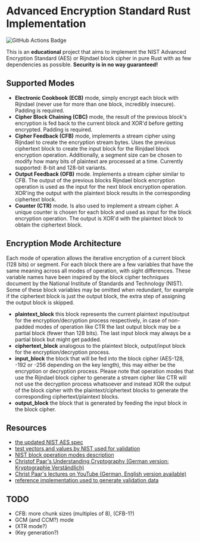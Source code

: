 # Advanced Encryption Standard Rust Implementation

![GitHub Actions Badge](https://github.com/kaisiemek/aes-rs/actions/workflows/rust.yml/badge.svg)

This is an **educational** project that aims to implement the NIST Advanced Encryption Standard (AES) or Rijndael block cipher in pure Rust with as few dependencies as possible. **Security is in no way guaranteed!**

## Supported Modes

- **Electronic Cookbook (ECB)** mode, simply encrypt each block with Rijndael (never use for more than one block, incredibly insecure). Padding is required.
- **Cipher Block Chaining (CBC)** mode, the result of the previous block's encryption is fed back to the current block and XOR'd before getting encrypted. Padding is required.
- **Cipher Feedback (CFB)** mode, implements a stream cipher using Rijndael to create the encryption stream bytes. Uses the previous ciphertext block to create the input block for the Rinjdael block encryption operation. Additionally, a segment size can be chosen to modify how many bits of plaintext are processed at a time. Currently supported: 8-bit and 128-bit variants.
- **Output Feedback (OFB)** mode. Implements a stream cipher similar to CFB. The output of the previous blocks Rijndael block encryption operation is used as the input for the next block encryption operation. XOR'ing the output with the plaintext block results in the corresponding ciphertext block.
- **Counter (CTR)** mode. Is also used to implement a stream cipher. A unique counter is chosen for each block and used as input for the block encryption operation. The output is XOR'd with the plaintext block to obtain the ciphertext block.

## Encryption Mode Architecture

Each mode of operation allows the iterative encryption of a current block (128 bits) or segment.
For each block there are a few variables that have the same meaning across all modes of operation, with sight differences. These variable names have been inspired by the block cipher techniques document by the National Institute of Standards and Technology (NIST). Some of these block variables may be omitted when redundant, for example if the ciphertext block is just the output block, the extra step of assigning the output block is skipped.

- **plaintext_block** this block represents the current plaintext input/output for the encryption/decryption process respectively, in case of non-padded modes of operation like CTR the last output block may be a partial block (fewer than 128 bits). The last input block may always be a partial block but might get padded.
- **ciphertext_block** analogous to the plaintext block, output/input block for the encryption/decryption process.
- **input_block** the block that will be fed into the block cipher (AES-128, -192 or -256 depending on the key length), this may either be the encryption or decryption process. Please note that operation modes that use the Rijndael block cipher to generate a stream cipher like CTR will not use the decryption process whatsoever and instead XOR the output of the block cipher with the plaintext/ciphertext blocks to generate the corresponding ciphertext/plaintext blocks.
- **output_block** the block that is generated by feeding the input block in the block cipher.

## Resources

- [the updated NIST AES spec](https://csrc.nist.gov/pubs/fips/197/final)
- [test vectors and values by NIST used for validation](https://csrc.nist.gov/projects/cryptographic-standards-and-guidelines/example-values)
- [NIST block operation modes description](https://csrc.nist.gov/projects/block-cipher-techniques/bcm/current-modes)
- [Christof Paar's Understanding Cryptography (German version: Kryptographie Verständlich)](https://www.crypto-textbook.com)
- [Christ Paar's lectures on YouTube (German, English version available)](https://www.youtube.com/watch?v=NHuibtoL_qk)
- [reference implementation used to generate validation data](https://www.cryptool.org/en/cto/aes-step-by-step)

## TODO

- CFB: more chunk sizes (multiples of 8), (CFB-1?)
- GCM (and CCM?) mode
- (XTR mode?)
- (Key generation?)
